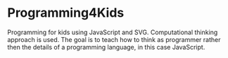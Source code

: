 # Programming4Kids

Programming for kids using JavaScript and SVG. Computational thinking approach is used. The goal is to teach how to think as programmer rather then the details of a programming language, in this case JavaScript.